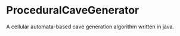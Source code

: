ProceduralCaveGenerator
=======================

A cellular automata-based cave generation algorithm written in java.
